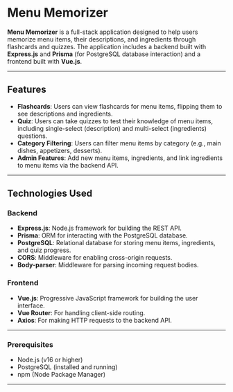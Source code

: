 # Menu Memorizer

**Menu Memorizer** is a full-stack application designed to help users memorize menu items, their descriptions, and ingredients through flashcards and quizzes. The application includes a backend built with **Express.js** and **Prisma** (for PostgreSQL database interaction) and a frontend built with **Vue.js**.

---

## Features
- **Flashcards**: Users can view flashcards for menu items, flipping them to see descriptions and ingredients.
- **Quiz**: Users can take quizzes to test their knowledge of menu items, including single-select (description) and multi-select (ingredients) questions.
- **Category Filtering**: Users can filter menu items by category (e.g., main dishes, appetizers, desserts).
- **Admin Features**: Add new menu items, ingredients, and link ingredients to menu items via the backend API.

---

## Technologies Used
### Backend
- **Express.js**: Node.js framework for building the REST API.
- **Prisma**: ORM for interacting with the PostgreSQL database.
- **PostgreSQL**: Relational database for storing menu items, ingredients, and quiz progress.
- **CORS**: Middleware for enabling cross-origin requests.
- **Body-parser**: Middleware for parsing incoming request bodies.

### Frontend
- **Vue.js**: Progressive JavaScript framework for building the user interface.
- **Vue Router**: For handling client-side routing.
- **Axios**: For making HTTP requests to the backend API.

---

### Prerequisites
- Node.js (v16 or higher)
- PostgreSQL (installed and running)
- npm (Node Package Manager)

---

